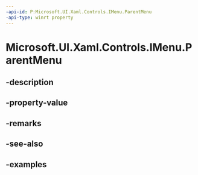 ```yaml
---
-api-id: P:Microsoft.UI.Xaml.Controls.IMenu.ParentMenu
-api-type: winrt property
---
```


# Microsoft.UI.Xaml.Controls.IMenu.ParentMenu

<!--
public Microsoft.UI.Xaml.Controls.IMenu ParentMenu { get; set; }
-->


## -description

## -property-value

## -remarks

## -see-also

## -examples


